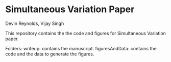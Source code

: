 # Simultaneous Variation Paper
Devin Reynolds, Vijay Singh

This repository contains the the code and figures for Simultaneous Variation paper.

Folders:
writeup: contains the manuscript.
figuresAndData: contains the code and the data to generate the figures.
